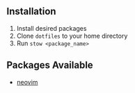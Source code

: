 ## Installation
1. Install desired packages
2. Clone `dotfiles` to your home directory
3. Run `stow <package_name>`

## Packages Available
- [neovim](https://github.com/neovim/neovim) 
